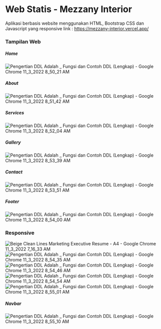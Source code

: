 # Web Statis - Mezzany Interior
Aplikasi berbasis website menggunakan HTML, Bootstrap CSS dan Javascript yang responsive
link : https://mezzany-interior.vercel.app/

### Tampilan Web
##### Home
![Pengertian DDL Adalah _ Fungsi dan Contoh DDL (Lengkap) - Google Chrome 11_3_2022 8_50_21 AM](https://user-images.githubusercontent.com/106570247/199629047-b0946357-a5e5-4e5c-adb6-89205ea1eed2.png)
##### About
![Pengertian DDL Adalah _ Fungsi dan Contoh DDL (Lengkap) - Google Chrome 11_3_2022 8_51_42 AM](https://user-images.githubusercontent.com/106570247/199629085-81956c3c-3a5d-4976-b2ce-db62b4c9ac49.png)
##### Services
![Pengertian DDL Adalah _ Fungsi dan Contoh DDL (Lengkap) - Google Chrome 11_3_2022 8_52_04 AM](https://user-images.githubusercontent.com/106570247/199629114-290de56f-e023-48c5-86c4-997d5241b085.png)
##### Gallery
![Pengertian DDL Adalah _ Fungsi dan Contoh DDL (Lengkap) - Google Chrome 11_3_2022 8_53_39 AM](https://user-images.githubusercontent.com/106570247/199629230-48934a4a-9130-4cbb-b415-a7ad4b459c80.png)
##### Contact 
![Pengertian DDL Adalah _ Fungsi dan Contoh DDL (Lengkap) - Google Chrome 11_3_2022 8_53_51 AM](https://user-images.githubusercontent.com/106570247/199629253-8ee37635-eddc-4e45-8fd6-255d387feec7.png)
##### Footer
![Pengertian DDL Adalah _ Fungsi dan Contoh DDL (Lengkap) - Google Chrome 11_3_2022 8_54_00 AM](https://user-images.githubusercontent.com/106570247/199629291-0055c9cd-f168-46a4-8c0e-f6327b122cee.png)


### Responsive
![Beige Clean Lines Marketing Executive Resume - A4 - Google Chrome 11_3_2022 7_16_33 AM](https://user-images.githubusercontent.com/106570247/199629702-c1359b5e-5f51-4ccc-9e4a-2c03c71fe7a1.png)
![Pengertian DDL Adalah _ Fungsi dan Contoh DDL (Lengkap) - Google Chrome 11_3_2022 8_54_35 AM](https://user-images.githubusercontent.com/106570247/199629576-ad421e5b-a439-4b85-90d4-3538322ec272.png)
![Pengertian DDL Adalah _ Fungsi dan Contoh DDL (Lengkap) - Google Chrome 11_3_2022 8_54_46 AM](https://user-images.githubusercontent.com/106570247/199629580-117adcf4-d286-4bbb-a680-d58109b88205.png)
![Pengertian DDL Adalah _ Fungsi dan Contoh DDL (Lengkap) - Google Chrome 11_3_2022 8_54_54 AM](https://user-images.githubusercontent.com/106570247/199629590-14c60801-cdb3-49c4-ae89-9d37a8fff2a2.png)
![Pengertian DDL Adalah _ Fungsi dan Contoh DDL (Lengkap) - Google Chrome 11_3_2022 8_55_01 AM](https://user-images.githubusercontent.com/106570247/199629593-acbea284-d678-402a-a27c-9c47a1c1b544.png)

##### Navbar
![Pengertian DDL Adalah _ Fungsi dan Contoh DDL (Lengkap) - Google Chrome 11_3_2022 8_55_10 AM](https://user-images.githubusercontent.com/106570247/199629392-bfceef4c-3226-42f9-b70c-db5a3ebadd0e.png)
